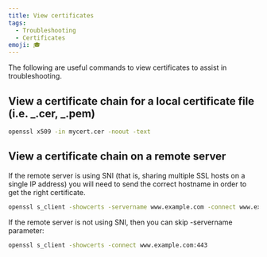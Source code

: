 ```yaml
---
title: View certificates
tags:
  - Troubleshooting
  - Certificates
emoji: 🎓
---
```


The following are useful commands to view certificates to assist in troubleshooting.

## View a certificate chain for a local certificate file (i.e. _.cer, _.pem)

```bash
openssl x509 -in mycert.cer -noout -text
```

## View a certificate chain on a remote server

If the remote server is using SNI (that is, sharing multiple SSL hosts on a single IP address) you will need to send the correct hostname in order to get the right certificate.

```bash
openssl s_client -showcerts -servername www.example.com -connect www.example.com:443
```

If the remote server is not using SNI, then you can skip -servername parameter:

```bash
openssl s_client -showcerts -connect www.example.com:443
```

